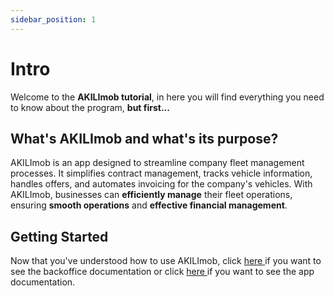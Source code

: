 ```yaml
---
sidebar_position: 1
---
```


# Intro

Welcome to the **AKILImob tutorial**, in here you will find everything you need to know about the program, **but first...**


## What's AKILImob and what's its purpose?
AKILImob is an app designed to streamline company fleet management processes. It simplifies contract management, tracks vehicle information, handles offers, and automates invoicing for the company's vehicles. With AKILImob, businesses can **efficiently manage** their fleet operations, ensuring **smooth operations** and **effective financial management**.

## Getting Started

Now that you've understood how to use AKILImob, click <a href="/docs/Backoffice/intro"> here </a> if you want to see the backoffice documentation or click <a href="/docs/App/intro"> here </a>if you want to see the app documentation.